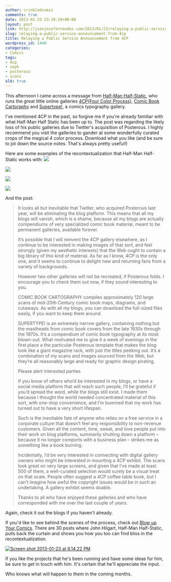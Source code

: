 ```yaml
---
author: crinkledcomix
comments: true
date: 2013-01-23 23:19:19+00:00
layout: post
link: http://juanjosefernandez.com/2013/01/23/relaying-a-public-service-announcement-from-4cp/
slug: relaying-a-public-service-announcement-from-4cp
title: Relaying a Public Service Announcement from 4CP
wordpress_id: 1449
categories:
- Comics
tags:
- 4cp
- cmyk
- posterous
- scans
old: true
---
```


This afternoon I came across a message from [Half-Man Half-Static](http://posterous.com/users/4aqiDs7OMvCN#activities/page/1), who runs the great little online galleries [4CP(Four Color Process)](http://4cp.posterous.com/), [Comic Book Cartoraphy](http://comicbookcartography.posterous.com/) and [Supertype!](http://supertype.posterous.com/), a comics typography gallery.

I've mentioned 4CP in the past, so forgive me if you're already familiar with what Half-Man Half Static has been up to. The post was regarding the likely loss of his public galleries due to Twitter's acquisition of Posterous. I highly recommend you visit the galleries to gander at some wonderfully curated crops of the magical 4 color process. Download what you like (and be sure to jot down the source notes. That's always pretty useful!)


Here are some examples of the recontextualization that Half-Man Half-Static works with:
![](http://i.imgur.com/jGQh2dH.jpg)




![](http://i.imgur.com/KGOwMLL.jpg)




![](http://i.imgur.com/D0ZwCz1.png)




![](http://i.imgur.com/Y1qLOSy.png)


And the post:


<blockquote>It looks all but inevitable that Twitter, who acquired Posterous last year, will be eliminating the blog platform. This means that all my blogs will vanish, which is a shame, because all my blogs are actually compendiums of very specialized comic book material, meant to be permanent galleries, available forever.

It’s possible that I will reinvent the 4CP gallery elsewhere, as I continue to be interested in making images of that sort, and feel strongly (given my aesthetic interests) that the Web ought to contain a big library of this kind of material. As far as I know, 4CP is the only one, and it seems to continue to delight new and returning fans from a variety of backgrounds.

However two other galleries will not be recreated, if Posterous folds. I encourage you to check them out now, if they sound interesting to you.

COMIC BOOK CARTOGRAPHY compiles approximately 120 large scans of mid-20th Century comic book maps, diagrams, and cutaways. As with all my blogs, you can download the full-sized files easily, if you want to keep them around.

SUPERTYPE! is an extremely narrow gallery, containing nothing but the mastheads from comic book covers from the late 1930s through the 1970s. It’s a compendium of comic book typography at its most blown-out. What motivated me to give it a week of evenings in the first place a the particular Posterous template that makes the blog look like a giant magazine rack, with just the titles peeking out. It’s a combination of my scans and images sourced from the Web, but they’re all reasonably large and ready for graphic design pirating.

Please alert interested parties

If you know of others who’d be interested in my blogs, or have a social media platform that will reach such people, I’ll be grateful if you’d spread the word, while the blogs still exist. I made them because I thought the world needed concentrated material of this sort, with one-stop convenience, and I’m bummed that my work has turned out to have a very short lifespan.

Such is the inevitable fate of anyone who relies on a free service in a corporate culture that doesn’t feel any responsibility to non-revenue customers. Given all the content, time, sweat, and love people put into their work on blog platforms, summarily shutting down a platform – because it no longer comports with a business plan – strikes me as something like a book burning.

Incidentally, I’d be very interested in connecting with digital gallery owners who might be interested in mounting a 4CP exhibit. The scans look great on very large screens, and given that I’ve made at least 500 of them, a well-curated selection would surely be a visual treat on that scale. People often suggest a 4CP coffee table book, but I can’t imagine how awful the copyright issues would be in such an undertaking. A gallery exhibit seems doable.

Thanks to all who have enjoyed these galleries and who have corresponded with me over the last couple of years.</blockquote>


Again, check it out the blogs if you haven't already.

If you'd like to see behind the scenes of the process, check out [Blow up Your Comics](http://hilobrow.com/tag/4CP-context/). There are 30 posts where John Hilgart, Half-Man Half-Static, pulls back the curtain and shows you how you too can find bliss in the recontextualization.


[![Screen shot 2013-01-23 at 6.14.22 PM](http://fernandezjuanjose.files.wordpress.com/2013/01/screen-shot-2013-01-23-at-6-14-22-pm.png)](http://hilobrow.com/tag/4CP-context/)


If you like the projects that he's been running and have some ideas for him, be sure to get in touch with him. It's certain that he'll appreciate the input.

Who knows what will happen to them in the coming months.
